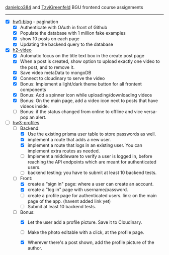 [danielco384](https://github.com/danielco384) and [TzviGreenfeld](https://github.com/TzviGreenfeld) BGU frontend course assignments
<hr/>

- [x] [hw1-blog](https://github.com/bgu-frontend/hw1-blog) - pagination
  - [x] Authenticate with OAuth in front of Github
  - [x] Populate the database with 1 million fake examples
  - [x] show 10 posts on each page
  - [x] Updating the backend query to the database
  
- [x] [h2-video](https://github.com/bgu-frontend/hw2-video)
  - [x] Automatic focus on the title text box in the create post page
  - [x] When a post is created, show option to upload exactly one video to the post, and to remove it.
  - [x] Save video metaData to mongoDB
  - [x] Connect to cloudinary to serve the video
  - [x] Bonus: Implement a light/dark theme button for all frontent components
  - [x] Bonus: Add a spinner icon while uploading/downloading videos
  - [x] Bonus: On the main page, add a video icon next to posts that have videos inside. 
  - [ ] Bonus: if the status changed from online to offline and vice versa- pop an alert. 
  
- [ ] [hw3-profiles](https://github.com/bgu-frontend/hw3-profiles)
  - [ ] Backend:
    - [x] Use the existing prisma user table to store passwords as well.
    - [x] implement a route that adds a new user.
    - [x] implement a route that logs in an existing user. You can implement extra routes as needed.
    - [ ] Implement a middleware to verify a user is logged in, before reaching the API endpoints which are meant for authenticated users.
    - [ ] backend testing: you have to submit at least 10 backend tests.
  - [ ] Front:
    - [x] create a "sign in" page: where a user can create an account.
    - [x] create a "log in" page with username/password.
    - [ ] create a profile page for authenticated users. link: on the main page of the app. (havent added link yet)
    - [ ] Submit at least 10 backend tests.
  - [ ] Bonus:
    - [x] Let the user add a profile picture. Save it to Cloudinary.
    - [ ] Make the photo editable with a click, at the profile page.
    - [x] Wherever there's a post shown, add the profile picture of the author.
        



